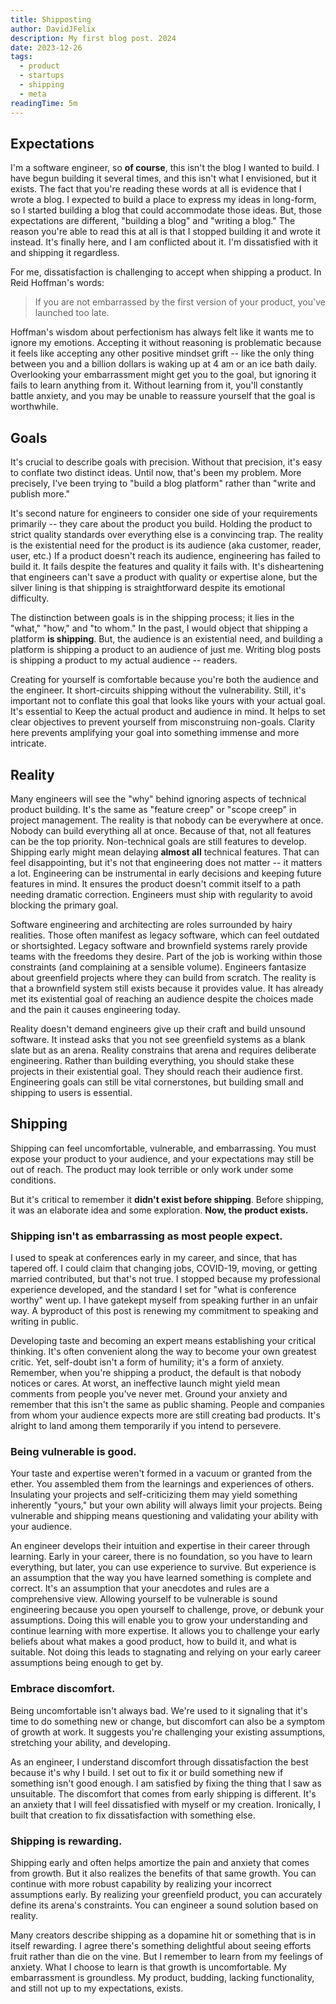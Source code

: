 ```yaml
---
title: Shipposting
author: DavidJFelix
description: My first blog post. 2024
date: 2023-12-26
tags:
  - product
  - startups
  - shipping
  - meta
readingTime: 5m
---
```


## Expectations

I'm a software engineer, so **of course**, this isn't the blog I wanted to build.
I have begun building it several times, and this isn't what I envisioned, but it exists.
The fact that you're reading these words at all is evidence that I wrote a blog.
I expected to build a place to express my ideas in long-form, so I started building a blog that could accommodate those ideas.
But, those expectations are different, "building a blog" and "writing a blog."
The reason you're able to read this at all is that I stopped building it and wrote it instead.
It's finally here, and I am conflicted about it.
I'm dissatisfied with it and shipping it regardless.

For me, dissatisfaction is challenging to accept when shipping a product.
In Reid Hoffman's words:

> If you are not embarrassed by the first version of your product, you've launched too late.

Hoffman's wisdom about perfectionism has always felt like it wants me to ignore my emotions.
Accepting it without reasoning is problematic because it feels like accepting any other positive mindset grift -- like the only thing between you and a billion dollars is waking up at 4 am or an ice bath daily.
Overlooking your embarrassment might get you to the goal, but ignoring it fails to learn anything from it.
Without learning from it, you'll constantly battle anxiety, and you may be unable to reassure yourself that the goal is worthwhile.

## Goals

It's crucial to describe goals with precision.
Without that precision, it's easy to conflate two distinct ideas.
Until now, that's been my problem.
More precisely, I've been trying to "build a blog platform" rather than "write and publish more."

It's second nature for engineers to consider one side of your requirements primarily -- they care about the product you build.
Holding the product to strict quality standards over everything else is a convincing trap.
The reality is the existential need for the product is its audience (aka customer, reader, user, etc.)
If a product doesn't reach its audience, engineering has failed to build it.
It fails despite the features and quality it fails with.
It's disheartening that engineers can't save a product with quality or expertise alone, but the silver lining is that shipping is straightforward despite its emotional difficulty.

The distinction between goals is in the shipping process; it lies in the "what," "how," and "to whom."
In the past, I would object that shipping a platform **is shipping**.
But, the audience is an existential need, and building a platform is shipping a product to an audience of just me.
Writing blog posts is shipping a product to my actual audience -- readers.

Creating for yourself is comfortable because you're both the audience and the engineer.
It short-circuits shipping without the vulnerability.
Still, it's important not to conflate this goal that looks like yours with your actual goal.
It's essential to Keep the actual product and audience in mind.
It helps to set clear objectives to prevent yourself from misconstruing non-goals.
Clarity here prevents amplifying your goal into something immense and more intricate.

## Reality

Many engineers will see the "why" behind ignoring aspects of technical product building.
It's the same as "feature creep" or "scope creep" in project management.
The reality is that nobody can be everywhere at once.
Nobody can build everything all at once.
Because of that, not all features can be the top priority.
Non-technical goals are still features to develop.
Shipping early might mean delaying **almost all** technical features.
That can feel disappointing, but it's not that engineering does not matter -- it matters a lot.
Engineering can be instrumental in early decisions and keeping future features in mind.
It ensures the product doesn't commit itself to a path needing dramatic correction.
Engineers must ship with regularity to avoid blocking the primary goal.

Software engineering and architecting are roles surrounded by hairy realities.
Those often manifest as legacy software, which can feel outdated or shortsighted.
Legacy software and brownfield systems rarely provide teams with the freedoms they desire.
Part of the job is working within those constraints (and complaining at a sensible volume).
Engineers fantasize about greenfield projects where they can build from scratch.
The reality is that a brownfield system still exists because it provides value.
It has already met its existential goal of reaching an audience despite the choices made and the pain it causes engineering today.

Reality doesn't demand engineers give up their craft and build unsound software.
It instead asks that you not see greenfield systems as a blank slate but as an arena.
Reality constrains that arena and requires deliberate engineering.
Rather than building everything, you should stake these projects in their existential goal.
They should reach their audience first.
Engineering goals can still be vital cornerstones, but building small and shipping to users is essential.

## Shipping

Shipping can feel uncomfortable, vulnerable, and embarrassing.
You must expose your product to your audience, and your expectations may still be out of reach.
The product may look terrible or only work under some conditions.

But it's critical to remember it **didn't exist before shipping**.
Before shipping, it was an elaborate idea and some exploration.
**Now, the product exists.**

### Shipping isn't as embarrassing as most people expect.

I used to speak at conferences early in my career, and since, that has tapered off.
I could claim that changing jobs, COVID-19, moving, or getting married contributed, but that's not true.
I stopped because my professional experience developed, and the standard I set for "what is conference worthy" went up.
I have gatekept myself from speaking further in an unfair way.
A byproduct of this post is renewing my commitment to speaking and writing in public.

Developing taste and becoming an expert means establishing your critical thinking.
It's often convenient along the way to become your own greatest critic.
Yet, self-doubt isn't a form of humility; it's a form of anxiety.
Remember, when you're shipping a product, the default is that nobody notices or cares.
At worst, an ineffective launch might yield mean comments from people you've never met.
Ground your anxiety and remember that this isn't the same as public shaming.
People and companies from whom your audience expects more are still creating bad products.
It's alright to land among them temporarily if you intend to persevere.

### Being vulnerable is good.

Your taste and expertise weren't formed in a vacuum or granted from the ether.
You assembled them from the learnings and experiences of others.
Insulating your projects and self-criticizing them may yield something inherently "yours," but your own ability will always limit your projects.
Being vulnerable and shipping means questioning and validating your ability with your audience.

An engineer develops their intuition and expertise in their career through learning.
Early in your career, there is no foundation, so you have to learn everything, but later, you can use experience to survive.
But experience is an assumption that the way you have learned something is complete and correct.
It's an assumption that your anecdotes and rules are a comprehensive view.
Allowing yourself to be vulnerable is sound engineering because you open yourself to challenge, prove, or debunk your assumptions.
Doing this will enable you to grow your understanding and continue learning with more expertise.
It allows you to challenge your early beliefs about what makes a good product, how to build it, and what is suitable.
Not doing this leads to stagnating and relying on your early career assumptions being enough to get by.

### Embrace discomfort.

Being uncomfortable isn't always bad.
We're used to it signaling that it's time to do something new or change, but discomfort can also be a symptom of growth at work.
It suggests you're challenging your existing assumptions, stretching your ability, and developing.

As an engineer, I understand discomfort through dissatisfaction the best because it's why I build.
I set out to fix it or build something new if something isn't good enough.
I am satisfied by fixing the thing that I saw as unsuitable.
The discomfort that comes from early shipping is different.
It's an anxiety that I will feel dissatisfied with myself or my creation.
Ironically, I built that creation to fix dissatisfaction with something else.

### Shipping is rewarding.

Shipping early and often helps amortize the pain and anxiety that comes from growth.
But it also realizes the benefits of that same growth.
You can continue with more robust capability by realizing your incorrect assumptions early.
By realizing your greenfield product, you can accurately define its arena's constraints.
You can engineer a sound solution based on reality.

Many creators describe shipping as a dopamine hit or something that is in itself rewarding.
I agree there's something delightful about seeing efforts fruit rather than die on the vine.
But I remember to learn from my feelings of anxiety.
What I choose to learn is that growth is uncomfortable. My embarrassment is groundless. My product, budding, lacking functionality, and still not up to my expectations, exists.

